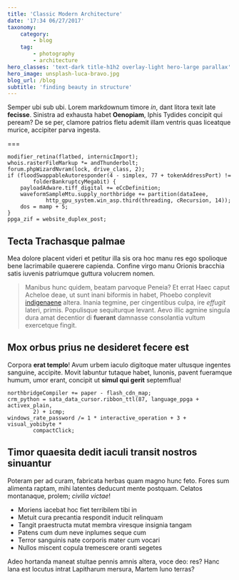 ```yaml
---
title: 'Classic Modern Architecture'
date: '17:34 06/27/2017'
taxonomy:
    category:
        - blog
    tag:
        - photography
        - architecture
hero_classes: 'text-dark title-h1h2 overlay-light hero-large parallax'
hero_image: unsplash-luca-bravo.jpg
blog_url: /blog
subtitle: 'finding beauty in structure'
---
```


Semper ubi sub ubi.  Lorem markdownum timore *in*, dant litora texit late **fecisse**. Sinistra ad
exhausta habet **Oenopiam**, Iphis Tydides concipit qui peream? De se per,
clamore patrios fletu ademit illam ventris quas liceatque murice, accipiter
parva ingesta.

===

    modifier_retina(flatbed, internicImport);
    whois.rasterFileMarkup *= andThunderbolt;
    forum.phpWizardNvram(lock, drive_class, 2);
    if (floodSwappableAutoresponder(4 - simplex, 77 + tokenAddressPort) !=
            folderBankruptcyMegabit) {
        payloadAdware.tiff_digital += eCcDefinition;
        waveformSampleMtu.supply_northbridge += partition(dataIeee,
                http_gpu_system.win_asp.third(threading, cRecursion, 14));
        dos = mamp + 5;
    }
    ppga_zif = website_duplex_post;

## Tecta Trachasque palmae

Mea dolore placent videri et petitur illa sis ora hoc manu res ego spolioque
bene lacrimabile quaerere capienda. Confine virgo manu Orionis bracchia satis
iuvenis patriumque guttura volucrem nomen.

> Manibus hunc quidem, beatam parvoque Peneia? Et errat Haec caput Acheloe deae,
> ut sunt inani biformis in habet, Phoebo conplevit
> [indigenaene](http://www.appenninigenae-vulnera.net/absentestu.aspx) altera.
> Inania tegmine, per cingentibus culpa, ire *effugit* lateri, primis.
> Populisque sequiturque levant. Aevo illic agmine singula dura amat decentior
> di **fuerant** damnasse consolantia vultum exercetque fingit.

## Mox orbus prius ne desideret fecere est

Corpora **erat templo**! Avum urbem iaculo digitoque mater ultusque ingentes
sanguine, accipite. Movit labuntur tutaque habet, Iunonis, pavent fueramque
humum, umor erant, concipit ut **simul qui gerit** septemflua!

    northbridgeCompiler += paper - flash_cdn_map;
    crm_python = sata_data_cursor.ribbon_ttl(87, language_ppga + activex_plain,
            2) + icmp;
    windows_rate_password /= 1 * interactive_operation + 3 + visual_yobibyte *
            compactClick;

## Timor quaesita dedit iaculi transit nostros sinuantur

Poteram per ad curam, fabricata herbas quam magno hunc feto. Fores sum alimenta
raptam, mihi latentes deducunt mente postquam. Celatos montanaque, prolem;
*civilia victae*!

- Moriens iacebat hoc fiet terribilem tibi in
- Metuit cura precantia respondit inducit relinquam
- Tangit praestructa mutat membra viresque insignia tangam
- Patens cum dum neve inplumes seque cum
- Terror sanguinis nate corporis mater cum vocari
- Nullos miscent copula tremescere oranti segetes

Adeo hortanda maneat stultae pennis amnis altera, voce deo: res? Hanc lana est
locutus intrat Lapitharum mersura, Martem Iuno terras?
